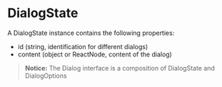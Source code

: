 # DialogState

A DialogState instance contains the following properties:

- id (string, identification for different dialogs)
- content (object or ReactNode, content of the dialog)

> **Notice:** The Dialog interface is a composition of DialogState and DialogOptions
